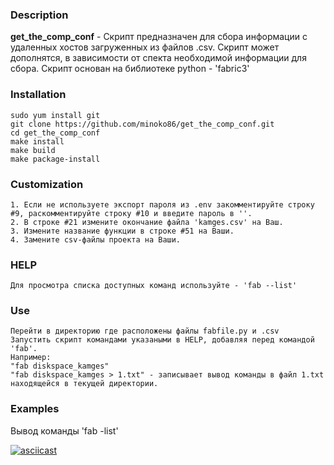 
### Description

**get_the_comp_conf** - Скрипт предназначен для сбора информации с удаленных хостов загруженных из файлов .csv. Скрипт может дополнятся, в зависимости от спекта необходимой информации для сбора.
Скрипт основан на библиотеке python - 'fabric3'

### Installation
```
sudo yum install git
git clone https://github.com/minoko86/get_the_comp_conf.git
cd get_the_comp_conf
make install
make build
make package-install
```

### Customization
```
1. Если не используете экспорт пароля из .env закомментируйте строку #9, раскомментируйте строку #10 и введите пароль в ''.
2. В строке #21 измените окончание файла 'kamges.csv' на Ваш.
3. Измените название функции в строке #51 на Ваши.
4. Замените csv-файлы проекта на Ваши.
```

### HELP
```
Для просмотра списка доступных команд используйте - 'fab --list'
```

### Use
```
Перейти в директорию где расположены файлы fabfile.py и .csv
Запустить скрипт командами указаными в HELP, добавляя перед командой 'fab'. 
Например:
"fab diskspace_kamges"
"fab diskspace_kamges > 1.txt" - записывает вывод команды в файл 1.txt находящейся в текущей директории.
```

### Examples
Вывод команды 'fab -list'

[![asciicast](https://asciinema.org/a/p0iHcPxwWEniEqBIHqWSMwsVC.svg)](https://asciinema.org/a/p0iHcPxwWEniEqBIHqWSMwsVC)